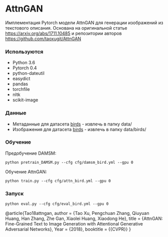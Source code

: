 # AttnGAN

Имплементация Pytorch модели AttnGAN для генерации изображений из текстового описания. Основана на оригинальной статье https://arxiv.org/abs/1711.10485 и репозитории авторов https://github.com/taoxugit/AttnGAN

### Используются

* Python 3.6
* Pytorch 0.4
* python-dateutil
* easydict
* pandas
* torchfile
* nltk
* scikit-image
        
### Данные

* Метаданные для датасета <a href="https://drive.google.com/open?id=1O_LtUP9sch09QH3s_EBAgLEctBQ5JBSJ">birds</a> - извлечь в папку data/
* Изображения для датасета <a href="http://www.vision.caltech.edu/visipedia/CUB-200-2011.html">birds</a> - извлечь в папку data/birds/

### Обучение

Предобучение DAMSM:
    
    python pretrain_DAMSM.py --cfg cfg/damsm_bird.yml --gpu 0
    
Обучение AttnGAN:
    
    python train.py --cfg cfg/attn_bird.yml --gpu 0
    
### Запуск
    
    python eval.py --cfg cfg/eval_bird.yml --gpu 0
    
    
    
    
    

@article{Tao18attngan,
  author    = {Tao Xu, Pengchuan Zhang, Qiuyuan Huang, Han Zhang, Zhe Gan, Xiaolei Huang, Xiaodong He},
  title     = {AttnGAN: Fine-Grained Text to Image Generation with Attentional Generative Adversarial Networks},
  Year = {2018},
  booktitle = {{CVPR}}
}



